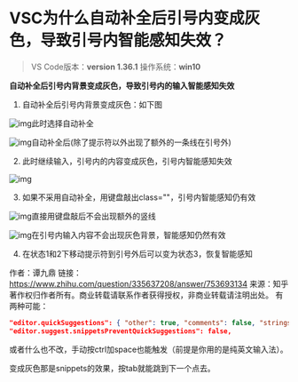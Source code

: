 # VSC为什么自动补全后引号内变成灰色，导致引号内智能感知失效？

> VS Code版本：**version 1.36.1** 操作系统：**win10**

**自动补全后引号内背景变成灰色，导致引号内的输入智能感知失效**

1. 自动补全后引号内背景变成灰色：如下图

![img](https://pic2.zhimg.com/v2-6452992e66ad5df6120ee5aa83efaf59_b.jpg)此时选择自动补全

![img](https://pic4.zhimg.com/v2-3a4b607ba9df2d52adc10ab527667077_b.jpg)自动补全后(除了提示符以外出现了额外的一条线在引号外)

2. 此时继续输入，引号内的内容变成灰色，引号内智能感知失效

![img](https://pic1.zhimg.com/v2-2f359eecb33065ae1866782df6b3228c_b.jpg)

3. 如果不采用自动补全，用键盘敲出class=""，引号内智能感知仍有效

![img](https://pic4.zhimg.com/v2-2ec0ad643519b0936c4b82601cf9f643_b.jpg)直接用键盘敲后不会出现额外的竖线

![img](https://pic2.zhimg.com/v2-7bc39213a010ed5199e7823f86cb5ca5_b.jpg)在引号内输入内容不会出现灰色背景，智能感知仍然有效

4. 在状态1和2下移动提示符到引号外后可以变为状态3，恢复智能感知



作者：谭九鼎
链接：https://www.zhihu.com/question/335637208/answer/753693134
来源：知乎
著作权归作者所有。商业转载请联系作者获得授权，非商业转载请注明出处。
有两种可能：

```json
"editor.quickSuggestions": { "other": true, "comments": false, "strings": true },
"editor.suggest.snippetsPreventQuickSuggestions": false,
```

或者什么也不改，手动按ctrl加space也能触发（前提是你用的是纯英文输入法）。

变成灰色那是snippets的效果，按tab就能跳到下一个点去。

